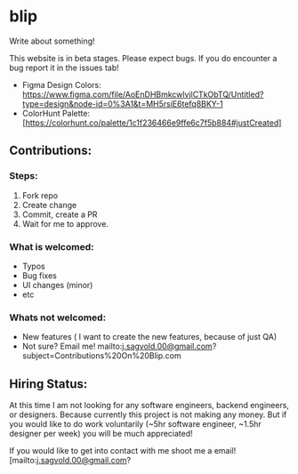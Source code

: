 # blip
Write about something!

This website is in beta stages. Please expect bugs. If you do encounter a bug report it in the issues tab!

* Figma Design Colors: https://www.figma.com/file/AoEnDHBmkcwlvjlCTkObTQ/Untitled?type=design&node-id=0%3A1&t=MH5rsiE6tefq8BKY-1
* ColorHunt Palette: [https://colorhunt.co/palette/1c1f236466e9ffe6c7f5b884#justCreated]


## Contributions:

### Steps:
1. Fork repo
2. Create change
3. Commit, create a PR
4. Wait for me to approve.

### What is welcomed:
* Typos
* Bug fixes
* UI changes (minor)
* etc

### Whats not welcomed:
* New features ( I want to create the new features, because of just QA)
* Not sure? Email me! mailto:j.sagvold.00@gmail.com?subject=Contributions%20On%20Blip.com

## Hiring Status:
At this time I am not looking for any software engineers, backend engineers, or designers. Because currently this project is not making any money. But if you would like to do work voluntarily (~5hr software engineer, ~1.5hr designer per week) you will be much appreciated!

If you would like to get into contact with me shoot me a email! [mailto:j.sagvold.00@gmail.com?
